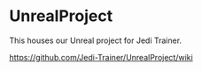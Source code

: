 # UnrealProject
This houses our Unreal project for Jedi Trainer.

https://github.com/Jedi-Trainer/UnrealProject/wiki
